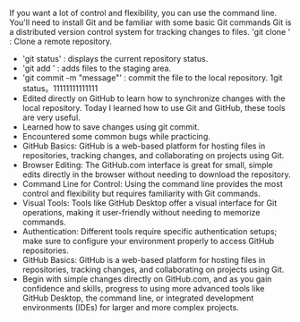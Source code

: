 If you want a lot of control and flexibility, you can use the command line. You'll need to install Git and be familiar with some basic Git commands
Git is a distributed version control system for tracking changes to files.
'git clone <url>' : Clone a remote repository.
- 'git status' : displays the current repository status.
- 'git add <file>' : adds files to the staging area.
- 'git commit -m "message"' : commit the file to the local repository.
1git status。11111111111111
- Edited directly on GitHub to learn how to synchronize changes with the local repository.
Today I learned how to use Git and GitHub, these tools are very useful.
- Learned how to save changes using git commit.
- Encountered some common bugs while practicing.
- GitHub Basics: GitHub is a web-based platform for hosting files in repositories, tracking changes, and collaborating on projects using Git.
- Browser Editing: The GitHub.com interface is great for small, simple edits directly in the browser without needing to download the repository.
- Command Line for Control: Using the command line provides the most control and flexibility but requires familiarity with Git commands.
- Visual Tools: Tools like GitHub Desktop offer a visual interface for Git operations, making it user-friendly without needing to memorize commands.
- Authentication: Different tools require specific authentication setups; make sure to configure your environment properly to access GitHub repositories.
- GitHub Basics: GitHub is a web-based platform for hosting files in repositories, tracking changes, and collaborating on projects using Git.
- Begin with simple changes directly on GitHub.com, and as you gain confidence and skills, progress to using more advanced tools like GitHub Desktop, the command line, or integrated development environments (IDEs) for larger and more complex projects.
